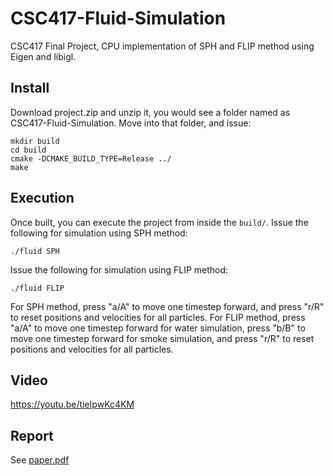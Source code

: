 # CSC417-Fluid-Simulation
CSC417 Final Project, CPU implementation of SPH and FLIP method using Eigen and libigl.

## Install
Download project.zip and unzip it, you would see a folder named as CSC417-Fluid-Simulation. Move into that folder, and issue:

```
mkdir build
cd build
cmake -DCMAKE_BUILD_TYPE=Release ../
make
```

## Execution
Once built, you can execute the project from inside the `build/`. Issue the following for simulation using SPH method:
```
./fluid SPH
```
Issue the following for simulation using FLIP method:
```
./fluid FLIP
```

For SPH method, press "a/A" to move one timestep forward, and press "r/R" to reset positions and velocities for all particles.
For FLIP method, press "a/A" to move one timestep forward for water simulation, press "b/B" to move one timestep forward for smoke simulation, and press "r/R" to reset positions and velocities for all particles.
## Video
https://youtu.be/tieIpwKc4KM

## Report 
See <a href="https://github.com/lihd1003/CSC417-Fluid-Simulation/blob/master/paper.pdf">paper.pdf</a>
